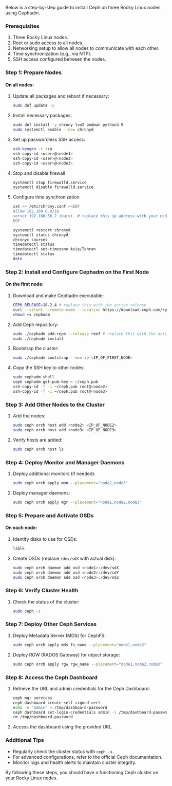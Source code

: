 Below is a step-by-step guide to install Ceph on three Rocky Linux nodes using Cephadm. 

### Prerequisites
1. Three Rocky Linux nodes.
2. Root or sudo access to all nodes.
3. Networking setup to allow all nodes to communicate with each other.
4. Time synchronization (e.g., via NTP).
5. SSH access configured between the nodes.

### Step 1: Prepare Nodes

#### On all nodes:
1. Update all packages and reboot if necessary:
    ```bash
    sudo dnf update -y
    ```

2. Install necessary packages:
    ```bash
    sudo dnf install -y chrony lvm2 podman python3.9
    sudo systemctl enable --now chronyd
    ```

3. Set up passwordless SSH access:
    ```bash
    ssh-keygen -t rsa
    ssh-copy-id <user>@<node1>
    ssh-copy-id <user>@<node2>
    ssh-copy-id <user>@<node3>
    ```

4. Stop and disable firewall
    ```bash
    systemctl stop firewalld.service
    systemctl disable firewalld.service
    ```

5. Configure time synchronization
    ```bash
    cat >> /etc/chrony.conf <<EOF
    allow 192.168.0.0/16
    server 192.168.56.7 iburst  # replace this ip address with your node ip address
    EOF
    ```
    ```bash
    systemctl restart chronyd
    systemctl status chronyd
    chronyc sources
    timedatectl status
    timedatectl set-timezone Asia/Tehran
    timedatectl status
    date
    ```

### Step 2: Install and Configure Cephadm on the First Node

#### On the first node:
1. Download and make Cephadm executable:
    ```bash
    CEPH_RELEASE=18.2.4 # replace this with the active release
    curl --silent --remote-name --location https://download.ceph.com/rpm-${CEPH_RELEASE}/el9/noarch/cephadm
    chmod +x cephadm
    ```

2. Add Ceph repository:
    ```bash
    sudo ./cephadm add-repo --release reef # replace this with the active release
    sudo ./cephadm install
    ```

3. Bootstrap the cluster:
    ```bash
    sudo ./cephadm bootstrap --mon-ip <IP_OF_FIRST_NODE>
    ```

4. Copy the SSH key to other nodes:
    ```bash
    sudo cephadm shell
    ceph cephadm get-pub-key > ~/ceph.pub
    ssh-copy-id -f -i ~/ceph.pub root@<node2>
    ssh-copy-id -f -i ~/ceph.pub root@<node3>
    ```

### Step 3: Add Other Nodes to the Cluster

1. Add the nodes:
    ```bash
    sudo ceph orch host add <node2> <IP_OF_NODE2>
    sudo ceph orch host add <node3> <IP_OF_NODE3>
    ```

2. Verify hosts are added:
    ```bash
    sudo ceph orch host ls
    ```

### Step 4: Deploy Monitor and Manager Daemons

1. Deploy additional monitors (if needed):
    ```bash
    sudo ceph orch apply mon --placement="node2,node3"
    ```

2. Deploy manager daemons:
    ```bash
    sudo ceph orch apply mgr --placement="node1,node2,node3"
    ```

### Step 5: Prepare and Activate OSDs

#### On each node:
1. Identify disks to use for OSDs:
    ```bash
    lsblk
    ```

2. Create OSDs (replace `/dev/sdX` with actual disk):
    ```bash
    sudo ceph orch daemon add osd <node1>:/dev/sdX
    sudo ceph orch daemon add osd <node2>:/dev/sdY
    sudo ceph orch daemon add osd <node3>:/dev/sdZ
    ```

### Step 6: Verify Cluster Health

1. Check the status of the cluster:
    ```bash
    sudo ceph -s
    ```

### Step 7: Deploy Other Ceph Services

1. Deploy Metadata Server (MDS) for CephFS:
    ```bash
    sudo ceph orch apply mds fs_name --placement="node1,node2"
    ```

2. Deploy RGW (RADOS Gateway) for object storage:
    ```bash
    sudo ceph orch apply rgw rgw_name --placement="node1,node2,node3"
    ```

### Step 8: Access the Ceph Dashboard

1. Retrieve the URL and admin credentials for the Ceph Dashboard:
    ```bash
    ceph mgr services
    ceph dashboard create-self-signed-cert
    echo -n "admin" > /tmp/dashboard-password
    ceph dashboard set-login-credentials admin -i /tmp/dashboard-password
    rm /tmp/dashboard-password
    ```

2. Access the dashboard using the provided URL.

### Additional Tips

- Regularly check the cluster status with `ceph -s`.
- For advanced configurations, refer to the official Ceph documentation.
- Monitor logs and health alerts to maintain cluster integrity.

By following these steps, you should have a functioning Ceph cluster on your Rocky Linux nodes.